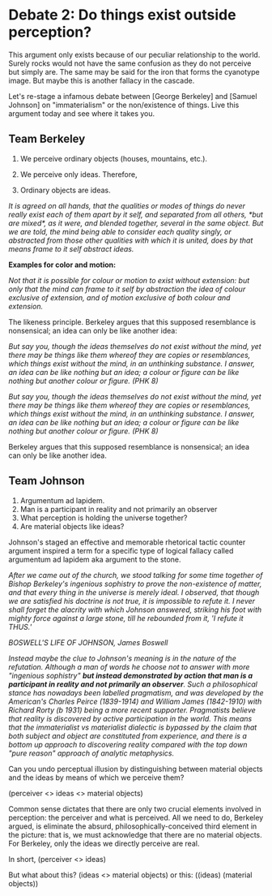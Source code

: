 # Debate 2: Do things exist outside perception?

This argument only exists because of our peculiar relationship to the world. Surely rocks would not have the same confusion as they do not perceive but simply are. The same may be said for the iron that forms the cyanotype image. But maybe this is another fallacy in the cascade. 

Let's re-stage a infamous debate between \[George Berkeley\] and \[Samuel Johnson\] on "immaterialism" or the non/existence of things. Live this argument today and see where it takes you. 

## **Team Berkeley**

1. We perceive ordinary objects \(houses, mountains, etc.\).

2. We perceive only ideas. Therefore,

3. Ordinary objects are ideas.

_It is agreed on all hands, that the qualities or modes of things do never really exist each of them apart by it self, and separated from all others, \*but are mixed\*, as it were, and blended together, several in the same object. But we are told, the mind being able to consider each quality singly, or abstracted from those other qualities with which it is united, does by that means frame to it self abstract ideas._

**Examples for color and motion:**

_Not that it is possible for colour or motion to exist without extension: but only that the mind can frame to it self by abstraction the idea of colour exclusive of extension, and of motion exclusive of both colour and extension._

The likeness principle. Berkeley argues that this supposed resemblance is nonsensical; an idea can only be like another idea:

_But say you, though the ideas themselves do not exist without the mind, yet there may be things like them whereof they are copies or resemblances, which things exist without the mind, in an unthinking substance. I answer, an idea can be like nothing but an idea; a colour or figure can be like nothing but another colour or figure. \(PHK 8\)_

_But say you, though the ideas themselves do not exist without the mind, yet there may be things like them whereof they are copies or resemblances, which things exist without the mind, in an unthinking substance. I answer, an idea can be like nothing but an idea; a colour or figure can be like nothing but another colour or figure. \(PHK 8\)_

Berkeley argues that this supposed resemblance is nonsensical; an idea can only be like another idea.

## **Team Johnson**

1. Argumentum ad lapidem.
2. Man is a participant in reality and not primarily an observer
3. What perception is holding the universe together?
4. Are material objects like ideas?

Johnson's staged an effective and memorable rhetorical tactic counter argument inspired a term for a specific type of logical fallacy called argumentum ad lapidem aka argument to the stone. 

_After we came out of the church, we stood talking for some time together of Bishop Berkeley's ingenious sophistry to prove the non-existence of matter, and that every thing in the universe is merely ideal. I observed, that though we are satisfied his doctrine is not true, it is impossible to refute it. I never shall forget the alacrity with which Johnson answered, striking his foot with mighty force against a large stone, till he rebounded from it, 'I refute it THUS.'_

_BOSWELL'S LIFE OF JOHNSON, James Boswell_

_Instead maybe the clue to Johnson's meaning is in the nature of the refutation. Although a man of words he choose not to answer with more "ingenious sophistry" **but instead demonstrated by action that man is a participant in reality and not primarily an observer**. Such a philosophical stance has nowadays been labelled pragmatism, and was developed by the American's Charles Peirce \(1839-1914\) and William James \(1842-1910\) with Richard Rorty \(b 1931\) being a more recent supporter. Pragmatists believe that reality is discovered by active participation in the world. This means that the immaterialist vs materialist dialectic is bypassed by the claim that both subject and object are constituted from experience, and there is a bottom up approach to discovering reality compared with the top down "pure reason" approach of analytic metaphysics._

Can you undo perceptual illusion by distinguishing between material objects and the ideas by means of which we perceive them?

\(perceiver &lt;&gt; ideas &lt;&gt; material objects\)

Common sense dictates that there are only two crucial elements involved in perception: the perceiver and what is perceived. All we need to do, Berkeley argued, is eliminate the absurd, philosophically-conceived third element in the picture: that is, we must acknowledge that there are no material objects. For Berkeley, only the ideas we directly perceive are real.

In short, \(perceiver &lt;&gt; ideas\)

But what about this? \(ideas &lt;&gt; material objects\) or this: \(\(ideas\) \(material objects\)\)

